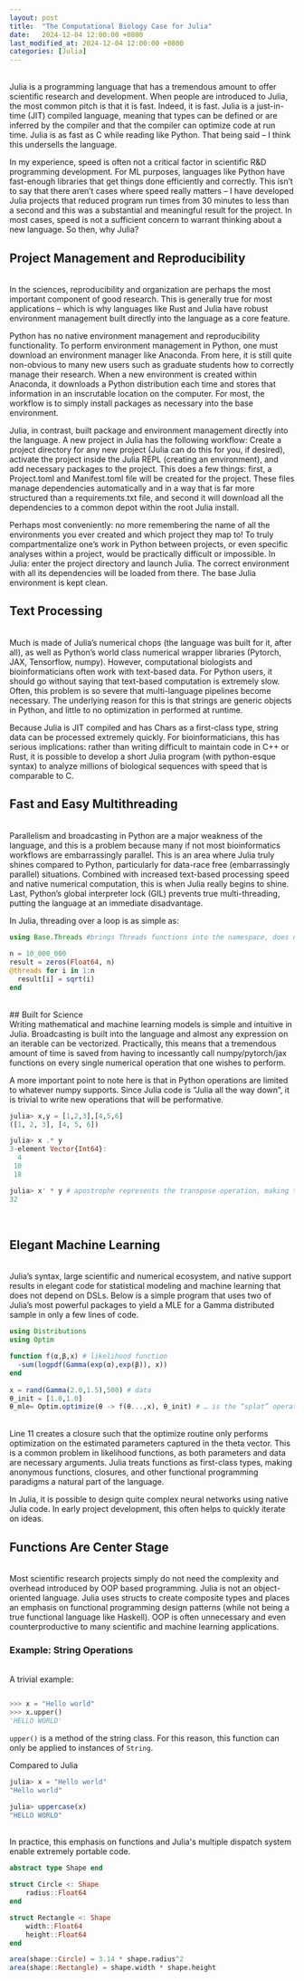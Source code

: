 ```yaml
---
layout: post
title:  "The Computational Biology Case for Julia"
date:   2024-12-04 12:00:00 +0800
last_modified_at: 2024-12-04 12:00:00 +0800
categories: [Julia]
---
```

<br>
Julia is a programming language that has a tremendous amount to offer scientific research and development. When people are introduced to Julia, the most common pitch is that it is fast. Indeed, it is fast. Julia is a just-in-time (JIT) compiled language, meaning that types can be defined or are inferred by the compiler and that the compiler can optimize code at run time. Julia is as fast as C while reading like Python. That being said – I think this undersells the language. <br>

In my experience, speed is often not a critical factor in scientific R&D programming development. For ML purposes, languages like Python have fast-enough libraries that get things done efficiently and correctly. This isn’t to say that there aren’t cases where speed really matters – I have developed Julia projects that reduced program run times from 30 minutes to less than a second and this was a substantial and meaningful result for the project. In most cases, speed is not a sufficient concern to warrant thinking about a new language. So then, why Julia?<br>


## Project Management and Reproducibility
<br>
In the sciences, reproducibility and organization are perhaps the most important component of good research. This is generally true for most applications – which is why languages like Rust and Julia have robust environment management built directly into the language as a core feature.<br>

Python has no native environment management and reproducibility functionality. To perform environment management in Python, one must download an environment manager like Anaconda. From here, it is still quite non-obvious to many new users such as graduate students how to correctly manage their research. When a new environment is created within Anaconda, it downloads a Python distribution each time and stores that information in an inscrutable location on the computer. For most, the workflow is to simply install packages as necessary into the base environment.<br>

Julia, in contrast, built package and environment management directly into the language. A new project in Julia has the following workflow: Create a project directory for any new project (Julia can do this for you, if desired), activate the project inside the Julia REPL (creating an environment), and add necessary packages to the project. This does a few things: first, a Project.toml and Manifest.toml file will be created for the project. These files manage dependencies automatically and in a way that is far more structured than a requirements.txt file, and second it will download all the dependencies to a common depot within the root Julia install.<br>

Perhaps most conveniently: no more remembering the name of all the environments you ever created and which project they map to! To truly compartmentalize one’s work in Python between projects, or even specific analyses within a project, would be practically difficult or impossible. In Julia: enter the project directory and launch Julia. The correct environment with all its dependencies will be loaded from there. The base Julia environment is kept clean.<br>


## Text Processing
<br>
Much is made of Julia’s numerical chops (the language was built for it, after all), as well as Python’s world class numerical wrapper libraries (Pytorch, JAX, Tensorflow, numpy). However, computational biologists and bioinformaticians often work with text-based data. For Python users, it should go without saying that text-based computation is extremely slow. Often, this problem is so severe that multi-language pipelines become necessary. The underlying reason for this is that strings are generic objects in Python, and little to no optimization in performed at runtime.<br>

Because Julia is JIT compiled and has Chars as a first-class type, string data can be processed extremely quickly. For bioinformaticians, this has serious implications: rather than writing difficult to maintain code in C++ or Rust, it is possible to develop a short Julia program (with python-esque syntax) to analyze millions of biological sequences with speed that is comparable to C.<br>



## Fast and Easy Multithreading
<br>
Parallelism and broadcasting in Python are a major weakness of the language, and this is a problem because many if not most bioinformatics workflows are embarrassingly parallel. This is an area where Julia truly shines compared to Python, particularly for data-race free (embarrassingly parallel) situations. Combined with increased text-based processing speed and native numerical computation, this is when Julia really begins to shine. Last, Python’s global interpreter lock (GIL) prevents true multi-threading, putting the language at an immediate disadvantage.<br>

In Julia, threading over a loop is as simple as:<br>

```julia
using Base.Threads #brings Threads functions into the namespace, does not need to imported
  
n = 10_000_000
result = zeros(Float64, n)  
@threads for i in 1:n
  result[i] = sqrt(i)
end
```
<br>
## Built for Science
<br>
Writing mathematical and machine learning models is simple and intuitive in Julia. Broadcasting is built into the language and almost any expression on an iterable can be vectorized. Practically, this means that a tremendous amount of time is saved from having to incessantly call numpy/pytorch/jax functions on every single numerical operation that one wishes to perform.<br>

A more important point to note here is that in Python operations are limited to whatever numpy supports. Since Julia code is “Julia all the way down”, it is trivial to write new operations that will be performative.<br>



```julia
julia> x,y = [1,2,3],[4,5,6]
([1, 2, 3], [4, 5, 6])

julia> x .* y
3-element Vector{Int64}:
  4
 10
 18

julia> x' * y # apostrophe represents the transpose operation, making this an inner product calculation
32
```
<br>

## Elegant Machine Learning
<br>
Julia’s syntax, large scientific and numerical ecosystem, and native support results in elegant code for statistical modeling and machine learning that does not depend on DSLs. Below is a simple program that uses two of Julia’s most powerful packages to yield a MLE for a Gamma distributed sample in only a few lines of code. <br>


```julia
using Distributions
using Optim  

function f(α,β,x) # likelihood function
  -sum(logpdf(Gamma(exp(α),exp(β)), x))
end
 
x = rand(Gamma(2.0,1.5),500) # data  
θ_init = [1.0,1.0]
θ_mle= Optim.optimize(θ -> f(θ...,x), θ_init) # … is the “splat” operator in Julia 
```
<br>
Line 11 creates a closure such that the optimize routine only performs optimization on the estimated parameters captured in the theta vector. This is a common problem in likelihood functions, as both parameters and data are necessary arguments. Julia treats functions as first-class types, making anonymous functions, closures, and other functional programming paradigms a natural part of the language.<br>

In Julia, it is possible to design quite complex neural networks using native Julia code. In early project development, this often helps to quickly iterate on ideas.<br>

## Functions Are Center Stage
<br>
Most scientific research projects simply do not need the complexity and overhead introduced by OOP based programming. Julia is not an object-oriented language. Julia uses structs to create composite types and places an emphasis on functional programming design patterns (while not being a true functional language like Haskell). OOP is often unnecessary and even counterproductive to many scientific and machine learning applications.<br>



### Example: String Operations
<br>
A trivial example:<br>

```python

>>> x = "Hello world"
>>> x.upper()
'HELLO WORLD'
```

`upper()` is a method of the string class. For this reason, this function can only be applied to instances of `String`.<br>

Compared to Julia<br>

```julia
julia> x = "Hello world"
"Hello world"

julia> uppercase(x)
"HELLO WORLD"
```
<br>
In practice, this emphasis on functions and Julia's multiple dispatch system enable extremely portable code.<br>

```julia
abstract type Shape end

struct Circle <: Shape
    radius::Float64
end

struct Rectangle <: Shape
    width::Float64
    height::Float64
end

area(shape::Circle) = 3.14 * shape.radius^2
area(shape::Rectangle) = shape.width * shape.height
```
<br>
